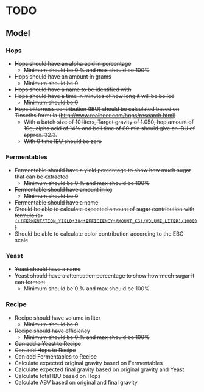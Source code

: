 
# TODO

## Model

### Hops
* ~~Hops should have an alpha acid in percentage~~
  * ~~Minimum should be 0 % and max should be 100%~~
* ~~Hops should have an amount in grams~~
  * ~~Minimum should be 0~~
* ~~Hops should have a name to be identified with~~
* ~~Hops should have a time in minutes of how long it will be boiled~~
  * ~~Minimum should be 0~~
* ~~Hops bitterness contribution (IBU) should be calculated based on Tinseths formula (http://www.realbeer.com/hops/research.html)~~
  * ~~With a batch size of 10 liters, Target gravity of 1.050, hop amount of 10g, alpha acid of 14% and boil time of 60 min should give an IBU of approx. 32.3.~~
  * ~~With 0 time IBU should be zero~~

### Fermentables
* ~~Fermentable should have a yield percentage to show how much sugar that can be extracted~~
  * ~~Minimum should be 0 % and max should be 100%~~
* ~~Fermentable should have amount in kg~~
  * ~~Minimum should be 0~~
* ~~Fermentable should have a name~~
* ~~Should be able to calculate expected amount of sugar contribution with formula (`1+(((FERMENTATION_YIELD*384*EFFICIENCY*AMOUNT_KG)/VOLUME_LITER)/1000)`)~~
* Should be able to calculate color contribution according to the EBC scale

### Yeast
* ~~Yeast should have a name~~
* ~~Yeast should have a attenuation percentage to show how much sugar it can ferment~~
  * ~~Minimum should be 0 % and max should be 100%~~

### Recipe
* ~~Recipe should have volume in liter~~
  * ~~Minimum should be 0~~
* ~~Recipe should have efficiency~~
  * ~~Minimum should be 0 % and max should be 100%~~
* ~~Can add a Yeast to Recipe~~
* ~~Can add Hops to Recipe~~
* ~~Can add Fermentables to Recipe~~
* Calculate expected original gravity based on Fermentables
* Calculate expected final gravity based on original gravity and Yeast
* Calculate total IBU based on Hops
* Calculate ABV based on original and final gravity
